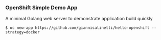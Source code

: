 ### OpenShift Simple Demo App

A minimal Golang web server to demonstrate application build quickly

```
$ oc new-app https://github.com/giannisalinetti/hello-openshift --strategy=docker
```
